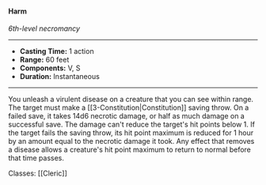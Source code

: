 #### Harm
*6th-level necromancy*
___
- **Casting Time:** 1 action
- **Range:** 60 feet
- **Components:** V, S
- **Duration:** Instantaneous
---
You unleash a virulent disease on a creature that you can see within range. The target must make a [[3-Constitution|Constitution]] saving throw. On a failed save, it takes 14d6 necrotic damage, or half as much damage on a successful save. The damage can't reduce the target's hit points below 1. If the target fails the saving throw, its hit point maximum is reduced for 1 hour by an amount equal to the necrotic damage it took. Any effect that removes a disease allows a creature's hit point maximum to return to normal before that time passes.

Classes: [[Cleric]]
